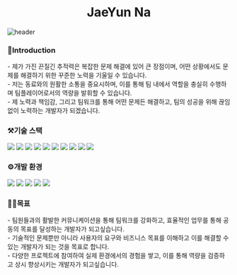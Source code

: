 <h1 align="center">JaeYun Na</h1>

![header](https://capsule-render.vercel.app/api?type=rounded&color=timeGradient&text=Welcome%20to%20my%20GitHub%20-nl-느리지만,%20책임감있는%20신입%20개발자%20나재윤입니다.&animation=twinkling&fontSize=25&fontAlignY=25&fontAlign=50&height=200&&descAlign=50)

<h3>🫡Introduction</h3>
- 제가 가진 끈질긴 추적력은 복잡한 문제 해결에 있어 큰 장점이며, 어떤 상황에서도 문제를 해결하기 위한 꾸준한 노력을 기울일 수 있습니다.<br>
- 저는 동료와의 원활한 소통을 중요시하며, 이를 통해 팀 내에서 역할을 충실히 수행하며 팀플레이어로서의 역량을 발휘할 수 있습니다.<br>
- 제 노력과 책임감, 그리고 팀워크를 통해 어떤 문제든 해결하고, 팀의 성공을 위해 끊임없이 노력하는 개발자가 되겠습니다.<br>


<h3>⚒️기술 스택</h3>
<div style="dispaly:flex;">
<img src="https://img.shields.io/badge/HTML5-E34F26?style=flat&logo=HTML5&logoColor=white">
<img src="https://img.shields.io/badge/CSS3-1572B6?style=flat&logo=CSS3&logoColor=white">
<img src="https://img.shields.io/badge/JavaScript-F7DF1E?style=flat&logo=JavaScript&logoColor=white">
<img src="https://img.shields.io/badge/Bootstrap-7952B3?style=flat&logo=Bootstrap&logoColor=white">
<img src="https://img.shields.io/badge/jQuery-0769AD?style=flat&logo=jQuery&logoColor=white">
<img src="https://img.shields.io/badge/JAVA-4682B4?style=flat&logo=JAVA&logoColor=white">
<img src="https://img.shields.io/badge/spring-6DB33F?style=flat&logo=Spring&logoColor=white">
<img src="https://img.shields.io/badge/Oracle-F80000?style=flat&logo=Oracle&logoColor=white">
<img src="https://img.shields.io/badge/Ajax-D3D3D3?style=flat&logo=Ajax&logoColor=white">
<img src="https://img.shields.io/badge/vue.js-4FC08D?style=for-the-badge&logo=vue.js&logoColor=white">
</div>

<h3>⚙️개발 환경</h3>
<div style="dispaly:flex;">
<img src="https://img.shields.io/badge/Eclipse%20IDE-2C2255?style=flat&logo=Eclipse%20IDE&logoColor=white">
<img src="https://img.shields.io/badge/Visual%20Studio%20Code-007ACC?style=flat&logo=Visual%20Studio%20Code&logoColor=white"> 
<img src="https://img.shields.io/badge/Apache%20Tomcat-F8DC75?style=flat&logo=Apache%20Tomcat&logoColor=white">
<img src="https://img.shields.io/badge/Mybatis-000000?style=flat&logo=Mybatis&logoColor=white">
<img src="https://img.shields.io/badge/GitHub-181717?style=flat&logo=GitHub&logoColor=white">   
</div>

<h3>🧑‍💻목표</h3>
- 팀원들과의 활발한 커뮤니케이션을 통해 팀워크를 강화하고, 효율적인 업무를 통해 공동의 목표를 달성하는 개발자가 되고싶습니다.<br>
- 기술적인 문제뿐만 아니라 사용자의 요구와 비즈니스 목표를 이해하고 이를 해결할 수 있는 개발자가 되는 것을 목표로 합니다.<br>
- 다양한 프로젝트에 참여하여 실제 환경에서의 경험을 쌓고, 이를 통해 역량을 검증하고 상시 향상시키는 개발자가 되고싶습니다.
<!--
[![Top Langs](https://github-readme-stats.vercel.app/api/top-langs/?username=Jaeyun-Na&layout=compact)](https://github.com/Jaeyun-Na/github-readme-stats)
--!>


<!--
**Jaeyun-Na/Jaeyun-Na** is a ✨ _special_ ✨ repository because its `README.md` (this file) appears on your GitHub profile.

Here are some ideas to get you started:

- 🔭 I’m currently working on ...
- 🌱 I’m currently learning ...
- 👯 I’m looking to collaborate on ...
- 🤔 I’m looking for help with ...
- 💬 Ask me about ...
- 📫 How to reach me: ...
- 😄 Pronouns: ...
- ⚡ Fun fact: ...
  --!>
